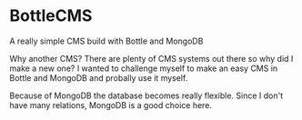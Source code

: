BottleCMS
=========

A really simple CMS build with Bottle and MongoDB

Why another CMS? There are plenty of CMS systems out there so why did I make a new one?
I wanted to challenge myself to make an easy CMS in Bottle and MongoDB and probally use it myself.

Because of MongoDB the database becomes really flexible. Since I don't have many relations, MongoDB is a
good choice here.
